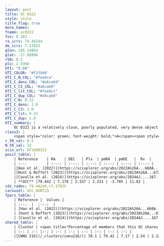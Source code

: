 ```yaml
---
layout: post
title: OC 0322
style: style
title_flag: true
more_names: 
fname: oc0322
fov: 0.283
ra_icrs: 79.44244
de_icrs: 7.17825
glon: 195.19854
glat: -17.08996
r50: 8.5
plx: 2.5366
UTI: "0.60"
UTI_COLOR: "#f2f9d6"
UTI_C_N_COL: "#fee6ca"
UTI_C_dens_COL: "#a6cab9"
UTI_C_C3_COL: "#a6cab9"
UTI_C_lit_COL: "#fee8cc"
UTI_C_dup_COL: "#a6cab9"
UTI_C_N: 0.32
UTI_C_dens: 1.0
UTI_C_C3: 1.0
UTI_C_lit: 0.33
UTI_C_dup: 1.0
UTI_summary: |
    OC 0322 is a relatively close, poorly populated, very dense object of very high C3 quality. It was recently reported in the literature. This object shares a large percentage of members with a later reported entry.
class3: |
    <span style="color: green; font-weight: bold;">A</span><span style="color: green; font-weight: bold;">A</span>
r_50_val: 8.5
N_50_val: 32
scix_url: OC%200322
posit_table: |
    | Reference    | RA    | DEC   | Plx  | pmRA  | pmDE   |  Rv  |
    | :---         | :---: | :---: | :---: | :---: | :---: | :---: |
    |[Hao et al. (2022)](https://scixplorer.org/abs/2022A%26A...660A...4H) | 79.413 | 7.153 | 2.552 | 2.356 | -3.735 | 14.728 |
    |[Hunt & Reffert (2023)](https://scixplorer.org/abs/2023A%26A...673A.114H) | 79.418 | 7.164 | 2.55 | 2.291 | -3.666 | 6.219 |
    |[Cavallo et al. (2024)](https://scixplorer.org/abs/2024AJ....167...12C) | 79.551 | 7.224 | 2.545 | -- | -- | -- |
    | **UCC** |79.442 | 7.178 | 2.537 | 2.231 | -3.705 | 11.82 | 
cds_radec: 79.44244,+7.17825
carousel: UCC_HUNT23
fpars_table: |
    | Reference |  Values |
    | :---  |  :---:  |
    | [Hao et al. (2022)](https://scixplorer.org/abs/2022A%26A...660A...4H) | `AG=0.96, age=6.7, Z=0.025` |
    | [Hunt & Reffert (2023)](https://scixplorer.org/abs/2023A%26A...673A.114H) | `AV50=0.899, diffAV50=1.762, MOD50=7.873, logAge50=6.728` |
    | [Cavallo et al. (2024)](https://scixplorer.org/abs/2024AJ....167...12C) | `AV50=1.38, dMod50=8.18, logAge50=6.92, [Fe/H]50=0.17` |
shared_table: |
    | Cluster | <span title="Percentage of members that this OC shares with the ones listed">%</span>   | RA   | DEC   | Plx   | pmRA  | pmDE  | Rv | UTI |
    | :-: | :-: |:-: | :-: | :-: | :-: | :-: | :-: | :-: |
    |[CWNU 216](/_clusters/cwnu216/)| 78.1 | 79.42 | 7.17 | 2.54 | 2.22 | -3.7 | 14.33 |0.02 |
---
```

